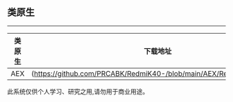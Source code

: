 ## 类原生

 ---- 
|类原生|下载地址|
| :----: |  :----: |
|AEX| (https://github.com/PRCABK/RedmiK40-/blob/main/AEX/Redmi%20K40.md)|
此系统仅供个人学习、研究之用,请勿用于商业用途。
